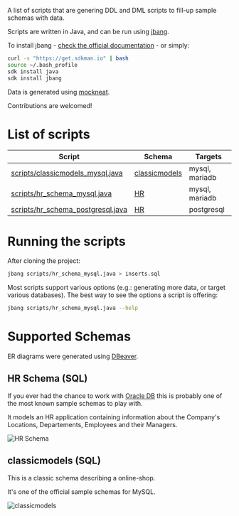 A list of scripts that are genering DDL and DML scripts to fill-up sample schemas with data.

Scripts are written in Java, and can be run using [jbang](https://github.com/jbangdev/jbang).

To install jbang - [check the official documentation](https://github.com/jbangdev/jbang) - or simply:

```sh
curl -s "https://get.sdkman.io" | bash 
source ~/.bash_profile
sdk install java 
sdk install jbang
```

Data is generated using [mockneat](https://www.mockneat.com).

Contributions are welcomed!

# List of scripts

| Script | Schema | Targets |
| ------ | ------ | ------- |
| [scripts/classicmodels_mysql.java](https://github.com/nomemory/neat-sample-databases-generators/blob/main/scripts/classicmodels_mysql.java) | [classicmodels](#classicmodels-sql) | mysql, mariadb |
| [scripts/hr_schema_mysql.java](https://github.com/nomemory/neat-sample-databases-generators/blob/main/scripts/hr_schema_mysql.java) | [HR](#hr-schema-sql) | mysql, mariadb |
| [scripts/hr_schema_postgresql.java](https://github.com/nomemory/neat-sample-databases-generators/blob/main/scripts/hr_schema_postgresql.java) | [HR](#hr-schema-sql) | postgresql |

# Running the scripts

After cloning the project:

```sh
jbang scripts/hr_schema_mysql.java > inserts.sql
```

Most scripts support various options (e.g.: generating more data, or target various databases). The best way to see the options a script is offering:

```sh
jbang scripts/hr_schema_mysql.java --help
```

# Supported Schemas

ER diagrams were generated using [DBeaver](https://dbeaver.io/). 

## HR Schema (SQL)

If you ever had the chance to work with [Oracle DB](https://www.oracle.com/ro/database/technologies/) this is probably one of the most known sample schemas to play with. 

It models an HR application containing information about the Company's Locations, Departements, Employees and their Managers.

![HR Schema](https://github.com/nomemory/neat-sample-databases-generators/blob/main/assets/hr-schema.png)

## classicmodels (SQL)

This is a classic schema describing a online-shop. 

It's one of the official sample schemas for MySQL.

![classicmodels](https://github.com/nomemory/neat-sample-databases-generators/blob/main/assets/classicmodels_schema.png)
